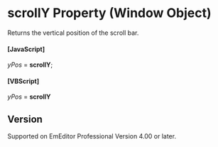 # scrollY Property (Window Object)

Returns the vertical position of the scroll bar.

#### \[JavaScript\]

_yPos_ = **scrollY**;

#### \[VBScript\]

_yPos_ = **scrollY**

## Version

Supported on EmEditor Professional Version 4.00 or later.
